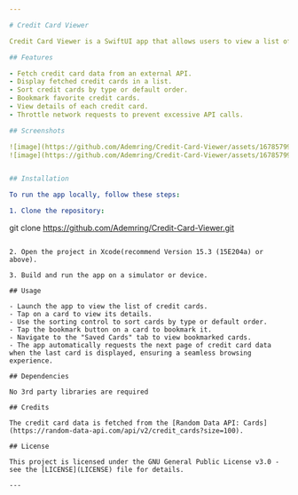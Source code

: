 ```yaml
---

# Credit Card Viewer

Credit Card Viewer is a SwiftUI app that allows users to view a list of credit cards fetched from an API. Users can sort the cards by type, bookmark their favorite cards, and view details of each card.

## Features

- Fetch credit card data from an external API.
- Display fetched credit cards in a list.
- Sort credit cards by type or default order.
- Bookmark favorite credit cards.
- View details of each credit card.
- Throttle network requests to prevent excessive API calls.

## Screenshots

![image](https://github.com/Ademring/Credit-Card-Viewer/assets/167857995/387c0e3a-72cd-4a87-850f-65cf88e6e4f8)
![image](https://github.com/Ademring/Credit-Card-Viewer/assets/167857995/b1a54ca0-9e26-4045-8578-392f3b48d749)


## Installation

To run the app locally, follow these steps:

1. Clone the repository:

   ```
   git clone https://github.com/Ademring/Credit-Card-Viewer.git
   ```

2. Open the project in Xcode(recommend Version 15.3 (15E204a) or above).

3. Build and run the app on a simulator or device.

## Usage

- Launch the app to view the list of credit cards.
- Tap on a card to view its details.
- Use the sorting control to sort cards by type or default order.
- Tap the bookmark button on a card to bookmark it.
- Navigate to the "Saved Cards" tab to view bookmarked cards.
- The app automatically requests the next page of credit card data when the last card is displayed, ensuring a seamless browsing experience.

## Dependencies

No 3rd party libraries are required

## Credits

The credit card data is fetched from the [Random Data API: Cards](https://random-data-api.com/api/v2/credit_cards?size=100).

## License

This project is licensed under the GNU General Public License v3.0 - see the [LICENSE](LICENSE) file for details.

---
```

